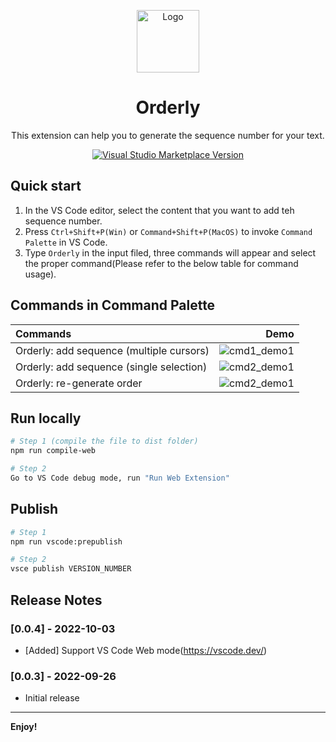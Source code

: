 <p align="center">
<img src="https://orderly.gallerycdn.vsassets.io/extensions/orderly/orderly/0.0.1/1664209337729/Microsoft.VisualStudio.Services.Icons.Default" alt="Logo" height="100"/>
</p>

<h1 align="center">
Orderly
</h1>
<p align="center">
This extension can help you to generate the sequence number for your text.
</p>
<p align="center">
<a href="https://marketplace.visualstudio.com/items?itemName=order.order" target="__blank"><img src="https://img.shields.io/visual-studio-marketplace/v/orderly.orderly.svg?color=228cb2&amp;label=" alt="Visual Studio Marketplace Version" /></a>
</h1>


##  Quick start
1. In the VS Code editor, select the content that you want to add teh sequence number.
2. Press `Ctrl+Shift+P(Win)` or `Command+Shift+P(MacOS)` to invoke  `Command Palette` in VS Code.
3. Type `Orderly` in the input filed, three commands will appear and select the proper command(Please refer to the below table for command usage). 

## Commands in Command Palette
| Commands | Demo |
| :-----| ----: |
| Orderly: add sequence (multiple cursors) | <img alt="cmd1_demo1" src="https://user-images.githubusercontent.com/842218/192780708-51513b64-9fdd-4c35-8f2d-3ec95dc1da82.gif">|
| Orderly: add sequence (single selection) | <img alt="cmd2_demo1" src="https://user-images.githubusercontent.com/842218/192575823-d9b21744-2f37-43c4-80ad-734a4d98a30a.gif">|
| Orderly: re-generate order | <img alt="cmd2_demo1" src="https://user-images.githubusercontent.com/842218/192780781-61fa12f0-ceee-4229-b644-5b8b252c707a.gif"> |


## Run locally
```bash
# Step 1 (compile the file to dist folder)
npm run compile-web

# Step 2
Go to VS Code debug mode, run "Run Web Extension"

```

## Publish
```bash
# Step 1
npm run vscode:prepublish

# Step 2
vsce publish VERSION_NUMBER

```

## Release Notes

### [0.0.4] - 2022-10-03
- [Added] Support VS Code Web mode(https://vscode.dev/)

### [0.0.3] - 2022-09-26
- Initial release

---

**Enjoy!**
